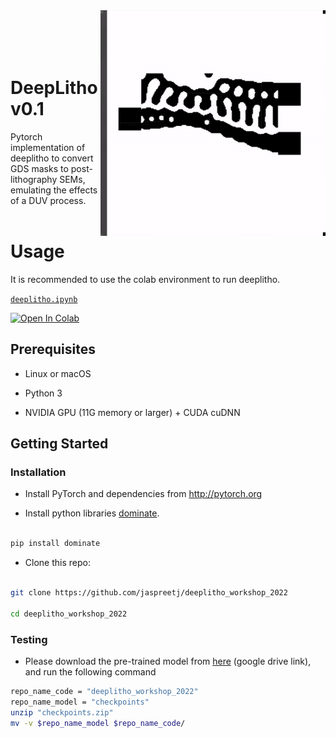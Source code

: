 
<img  src='imgs/demo.gif' align="right"  width=360>
<br><br><br><br>

  

# DeepLitho v0.1



Pytorch implementation of deeplitho to convert GDS masks to post-lithography SEMs, emulating the effects of a DUV process.<br><br>

# Usage

It is recommended to use the colab environment to run deeplitho.


[`deeplitho.ipynb`][colab-notebook-deeplitho]
 
[![Open In Colab][colab-badge]][colab-notebook-deeplitho]


## Prerequisites

- Linux or macOS

- Python 3

- NVIDIA GPU (11G memory or larger) + CUDA cuDNN

  

## Getting Started

### Installation

- Install PyTorch and dependencies from http://pytorch.org

- Install python libraries [dominate](https://github.com/Knio/dominate).

```bash

pip install dominate

```

- Clone this repo:

```bash

git clone https://github.com/jaspreetj/deeplitho_workshop_2022

cd deeplitho_workshop_2022

```

  
  

### Testing
- Please download the pre-trained model from [here](https://drive.google.com/uc?id=1UHyoIsTVT61xCppgTqFe_jVVycuawR5v) (google drive link), and run the following command
```bash
repo_name_code = "deeplitho_workshop_2022"
repo_name_model = "checkpoints"
unzip "checkpoints.zip"
mv -v $repo_name_model $repo_name_code/
```

[colab-notebook-deeplitho]: <https://colab.research.google.com/drive/1-tWFvRGPAXDn0t9RgdHPUFw_qlFB642Y?usp=sharing>
[colab-badge]: <https://colab.research.google.com/assets/colab-badge.svg>
